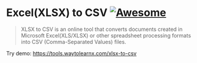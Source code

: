 # Excel(XLSX) to CSV [![Awesome](https://cdn.rawgit.com/sindresorhus/awesome/d7305f38d29fed78fa85652e3a63e154dd8e8829/media/badge.svg)](https://github.com/sindresorhus/awesome)

>XLSX to CSV is an online tool that converts documents created in Microsoft Excel(XLS/XLSX) or other spreadsheet processing formats into CSV (Comma-Separated Values) files.

Try demo: https://tools.waytolearnx.com/xlsx-to-csv
